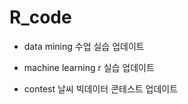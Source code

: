 # R_code

* data mining
    수업 실습 업데이트

* machine learning
    r 실습 업데이트

* contest
    날씨 빅데이터 콘테스트 업데이트
